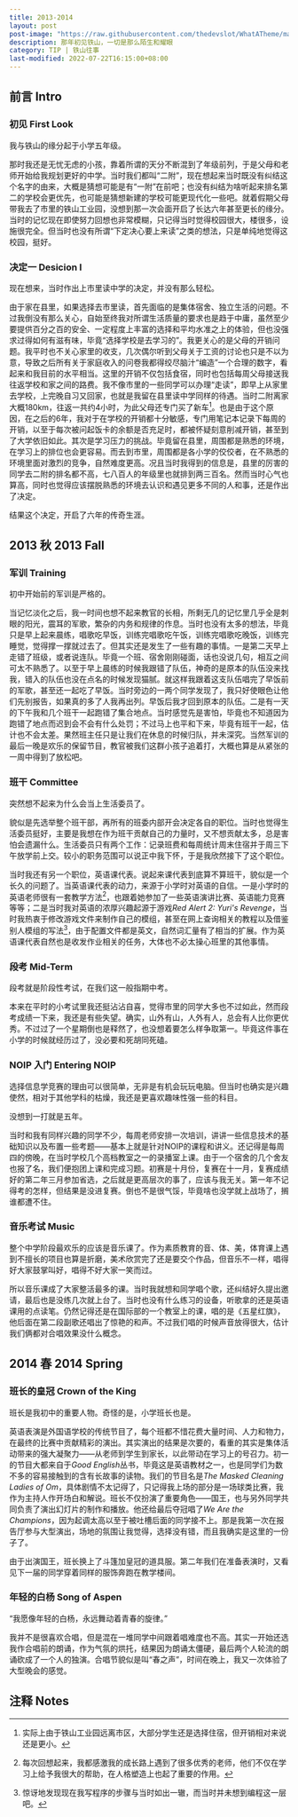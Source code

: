 ```yaml
---
title: 2013-2014
layout: post
post-image: "https://raw.githubusercontent.com/thedevslot/WhatATheme/master/assets/images/SamplePost.png?token=AHMQUEPC4IFADOF5VG4QVN26Z64GG"
description: 那年初见铁山，一切是那么陌生和耀眼
category: TIP | 铁山往事
last-modified: 2022-07-22T16:15:00+08:00
---
```


## 前言 Intro

### 初见 First Look

我与铁山的缘分起于小学五年级。

那时我还是无忧无虑的小孩，靠着所谓的天分不断混到了年级前列，于是父母和老师开始给我规划更好的中学。当时我们都叫“二附”，现在想起来当时既没有纠结这个名字的由来，大概是猜想可能是有“一附”在前吧；也没有纠结为啥听起来排名第二的学校会更优先，也可能是猜想新建的学校可能更现代化一些吧。就着假期父母带我去了市里的铁山工业园，没想到那一次会面开启了长达六年甚至更长的缘分。当时的记忆现在即使努力回想也非常模糊，只记得当时觉得校园很大，楼很多，设施很完全。但当时也没有所谓“下定决心要上来读”之类的想法，只是单纯地觉得这校园，挺好。

### 决定一 Desicion I

现在想来，当时作出上市里读中学的决定，并没有那么轻松。

由于家在县里，如果选择去市里读，首先面临的是集体宿舍、独立生活的问题。不过我倒没有那么关心，自始至终我对所谓生活质量的要求也是趋于中庸，虽然至少要提供百分之百的安全、一定程度上丰富的选择和平均水准之上的体验，但也没强求过得如何有滋有味，毕竟“选择学校是去学习的”。我更关心的是父母的开销问题。我平时也不关心家里的收支，几次偶尔听到父母关于工资的讨论也只是不以为意，导致之后所有关于家庭收入的问卷我都得绞尽脑汁“编造”一个合理的数字，看起来和我目前的水平相当。这里的开销不仅包括食宿，同时也包括每周父母接送我往返学校和家之间的路费。我不像市里的一些同学可以办理“走读”，即早上从家里去学校，上完晚自习又回家，也就是我留在县里读中学同样的待遇。当时二附离家大概180km，往返一共约4小时，为此父母还专门买了新车[^1]。也是由于这个原因，在之后的6年，我对于在学校的开销都十分敏感，专门用笔记本记录下每周的开销，以至于每次被问起饭卡的余额是否充足时，都被怀疑刻意削减开销，甚至到了大学依旧如此。其次是学习压力的挑战。毕竟留在县里，周围都是熟悉的环境，在学习上的排位也会更容易。而去到市里，周围都是各小学的佼佼者，在不熟悉的环境里面对激烈的竞争，自然难度更高。况且当时我得到的信息是，县里的厉害的同学去二附的排名都不高，七八百人的年级里也就排到两三百名。然而当时心气也算高，同时也觉得应该摆脱熟悉的环境去认识和遇见更多不同的人和事，还是作出了决定。

结果这个决定，开启了六年的传奇生涯。

[^1]: 实际上由于铁山工业园远离市区，大部分学生还是选择住宿，但开销相对来说还是更小。

## 2013 秋 2013 Fall

### 军训 Training

初中开始前的军训是严格的。

当记忆淡化之后，我一时间也想不起来教官的长相，所剩无几的记忆里几乎全是刺眼的阳光，震耳的军歌，繁杂的内务和规律的作息。当时也没有太多的想法，毕竟只是早上起来晨练，唱歌吃早饭，训练完唱歌吃午饭，训练完唱歌吃晚饭，训练完睡觉，觉得撑一撑就过去了。但其实还是发生了一些有趣的事情。一是第二天早上走错了班级，或者说连队。毕竟一个班、宿舍刚刚碰面，话也没说几句，相互之间可太不熟悉了。以至于早上晨练的时候我跟错了队伍，神奇的是原本的队伍没来找我，错入的队伍也没在点名的时候发现猫腻。就这样我跟着这支队伍唱完了早饭前的军歌，甚至还一起吃了早饭。当时旁边的一两个同学发现了，我只好使眼色让他们先别报告，如果真的多了人我再出列。早饭后我才回到原本的队伍。二是有一天的下午我和几个班干一起跑错了集合地点。当时感觉先是害怕，毕竟也不知道因为跑错了地点而迟到会不会有什么处罚；不过马上也平和下来，毕竟有班干一起，估计也不会太差。果然班主任只是让我们在休息的时候归队，并未深究。当然军训的最后一晚是欢乐的保留节目，教官被我们这群小孩子追着打，大概也算是从紧张的一周中得到了放松吧。

### 班干 Committee

突然想不起来为什么会当上生活委员了。

貌似是先选举整个班干部，再所有的班委内部开会决定各自的职位。当时也觉得生活委员挺好，主要是我想在作为班干贡献自己的力量时，又不想贡献太多，总是害怕会遗漏什么。生活委员只有两个工作：记录班费和每周统计周末住宿并于周三下午放学前上交。较小的职务范围可以说正中我下怀，于是我欣然接下了这个职位。

当时我还有另一个职位，英语课代表。说起来课代表到底算不算班干，貌似是一个长久的问题了。当英语课代表的动力，来源于小学时对英语的自信。一是小学时的英语老师很有一套教学方法[^2]，也跟着她参加了一些英语演讲比赛、英语能力竞赛等等；二是当时我对英语的浓厚兴趣起源于游戏*Red Alert 2: Yuri's Revenge*，当时我热衷于修改游戏文件来制作自己的模组，甚至在网上查询相关的教程以及借鉴别人模组的写法[^3]，由于配置文件都是英文，自然词汇量有了相当的扩展。作为英语课代表自然也是收发作业相关的任务，大体也不必太操心班里的其他事情。

[^2]: 每次回想起来，我都感激我的成长路上遇到了很多优秀的老师，他们不仅在学习上给予我很大的帮助，在人格塑造上也起了重要的作用。
[^3]: 惊讶地发现现在我写程序的步骤与当时如出一辙，而当时并未想到编程这一层吧。

### 段考 Mid-Term

段考就是阶段性考试，在我们这一般指期中考。

本来在平时的小考试里我还挺沾沾自喜，觉得市里的同学大多也不过如此，然而段考成绩一下来，我还是有些失望。确实，山外有山，人外有人，总会有人比你更优秀。不过过了一个星期倒也是释然了，也没想着要怎么样争取第一。毕竟这件事在小学的时候就经历过了，没必要和死胡同死磕。

### NOIP 入门 Entering NOIP

选择信息学竞赛的理由可以很简单，无非是有机会玩玩电脑。但当时也确实是兴趣使然，相对于其他学科的枯燥，我还是更喜欢趣味性强一些的科目。

没想到一打就是五年。

当时和我有同样兴趣的同学不少，每周老师安排一次培训，讲讲一些信息技术的基础知识以及布置一些考题——基本上就是针对NOIP的课程和讲义。还记得是每周四的傍晚，在当时学校几个高档教室之一的录播室上课。由于一个宿舍的几个舍友也报了名，我们便抱团上课和完成习题。初赛是十月份，复赛在十一月，复赛成绩好的第二年三月参加省选，之后就是更高层次的事了，应该与我无关。第一年不记得考的怎样，但结果是没进复赛。倒也不是很气馁，毕竟啥也没学就上战场了，搁谁都遭不住。

### 音乐考试 Music

整个中学阶段最欢乐的应该是音乐课了。作为素质教育的音、体、美，体育课上遇到不擅长的项目也算是折磨，美术欣赏完了还是要交个作品，但音乐不一样，唱得好大家鼓掌叫好，唱得不好大家一笑而过。

所以音乐课成了大家整活最多的课。当时我就想和同学唱个歌，还纠结好久提出邀请，最后也是没练几次就上台了。当时也没有什么练习的设备，听歌拿的还是英语课用的点读笔。仍然记得还是在国际部的一个教室上的课，唱的是《五星红旗》，他后面在第二段副歌还唱出了惊艳的和声。不过我们唱的时候声音放得很大，估计我们俩都对合唱效果没什么概念。

## 2014 春 2014 Spring

### 班长的皇冠 Crown of the King

班长是我初中的重要人物。奇怪的是，小学班长也是。

英语表演是外国语学校的传统节目了，每个班都不惜花费大量时间、人力和物力，在最终的比赛中贡献精彩的演出。其实演出的结果是次要的，看重的其实是集体活动带来的强大凝聚力——从老师到学生到家长，以此带动在学习上的号召力。初一的节目大都来自于*Good English*丛书，毕竟这是英语教材之一，也是同学们为数不多的容易接触到的含有长故事的读物。我们的节目名是*The Masked Cleaning Ladies of Om*，具体剧情不太记得了，只记得我上场的部分是一场球类比赛，我作为主持人作开场白和解说。班长不仅扮演了重要角色——国王，也与另外同学共同负责了演出幻灯片的制作和播放。他还给最后夺冠唱了*We Are the Champions*，因为起调太高以至于被吐槽后面的同学接不上。那是我第一次在报告厅参与大型演出，场地的氛围让我觉得，选择没有错，而且我确实是这里的一份子了。

由于出演国王，班长换上了斗篷加皇冠的道具服。第二年我们在准备表演时，又看见下一届的同学穿着同样的服饰奔跑在教学楼间。

### 年轻的白杨 Song of Aspen

“我愿像年轻的白杨，永远舞动着青春的旋律。”

我并不是很喜欢合唱，但是混在一堆同学中间跟着唱难度也不高。其实一开始还选我作合唱前的朗诵，作为气氛的烘托，结果因为朗诵太僵硬，最后两个人轮流的朗诵砍成了一个人的独演。合唱节貌似是叫“春之声”，时间在晚上，我又一次体验了大型晚会的感觉。

## 注释 Notes